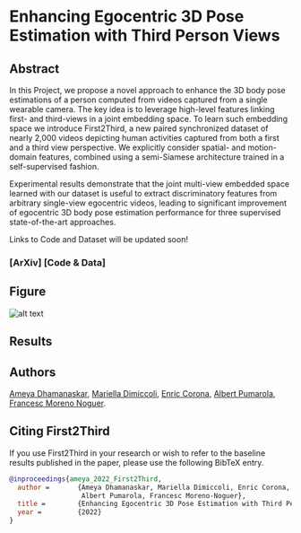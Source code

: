 # Enhancing Egocentric 3D Pose Estimation with Third Person Views

## Abstract
In this Project, we propose a novel approach to enhance the 3D body pose estimations of a person computed from videos captured from a single wearable camera. 
The key idea is to leverage high-level features linking first- and third-views in a joint embedding space. To learn such embedding space we introduce First2Third, a new paired synchronized dataset of nearly 2,000 videos depicting human activities captured from both a first and a third view perspective. We explicitly consider spatial- and motion-domain features,  combined using a semi-Siamese architecture trained in a self-supervised fashion.

Experimental results demonstrate that the joint multi-view embedded space learned with our dataset is useful to extract discriminatory features from arbitrary single-view egocentric videos, leading to significant improvement of egocentric 3D body pose estimation performance for three supervised state-of-the-art approaches.

Links to Code and Dataset will be updated soon!
### [ArXiv] [Code & Data]

## Figure
![alt text](https://github.com/nudlesoup/First2Third/blob/main/SelfSupervisedModel1.1.png?raw=true)


## Results

## Authors
[Ameya Dhamanaskar](https://nudlesoup.github.io/), [Mariella Dimiccoli](https://www.iri.upc.edu/people/mdimiccoli/), [Enric Corona](https://www.iri.upc.edu/people/ecorona/), [Albert Pumarola](https://www.albertpumarola.com/), [Francesc Moreno Noguer](http://www.iri.upc.edu/people/fmoreno/).

## Citing First2Third
If you use First2Third in your research or wish to refer to the baseline results published in the paper, please use the following BibTeX entry.

```BibTeX
@inproceedings{ameya_2022_First2Third,
  author =       {Ameya Dhamanaskar, Mariella Dimiccoli, Enric Corona, 
                  Albert Pumarola, Francesc Moreno-Noguer},
  title =        {Enhancing Egocentric 3D Pose Estimation with Third Person Views},
  year =         {2022}
}
```
